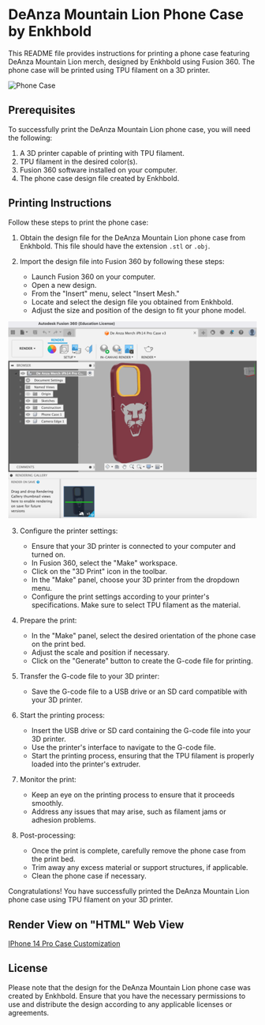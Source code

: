 # DeAnza Mountain Lion Phone Case by Enkhbold

This README file provides instructions for printing a phone case featuring DeAnza Mountain Lion merch, designed by Enkhbold using Fusion 360. The phone case will be printed using TPU filament on a 3D printer.


![Phone Case](https://github.com/enkhbold470/De-Anza-iPh14-Pro-Phone-Case/blob/main/Render-images/IPhone_14_Pro_Case_v7_2023-May-16_10-39-07AM-000_CustomizedView5972610770_png)


## Prerequisites

To successfully print the DeAnza Mountain Lion phone case, you will need the following:

1. A 3D printer capable of printing with TPU filament.
2. TPU filament in the desired color(s).
3. Fusion 360 software installed on your computer.
4. The phone case design file created by Enkhbold.

## Printing Instructions

Follow these steps to print the phone case:

1. Obtain the design file for the DeAnza Mountain Lion phone case from Enkhbold. This file should have the extension `.stl` or `.obj`.

2. Import the design file into Fusion 360 by following these steps:
   - Launch Fusion 360 on your computer.
   - Open a new design.
   - From the "Insert" menu, select "Insert Mesh."
   - Locate and select the design file you obtained from Enkhbold.
   - Adjust the size and position of the design to fit your phone model.

![Phone Case on Fusion 360](https://github.com/enkhbold470/De-Anza-iPh14-Pro-Phone-Case/blob/main/Render-images/Screen%20Shot%202023-05-16%20at%203.00.12%20AM.png)


3. Configure the printer settings:
   - Ensure that your 3D printer is connected to your computer and turned on.
   - In Fusion 360, select the "Make" workspace.
   - Click on the "3D Print" icon in the toolbar.
   - In the "Make" panel, choose your 3D printer from the dropdown menu.
   - Configure the print settings according to your printer's specifications. Make sure to select TPU filament as the material.

4. Prepare the print:
   - In the "Make" panel, select the desired orientation of the phone case on the print bed.
   - Adjust the scale and position if necessary.
   - Click on the "Generate" button to create the G-code file for printing.

5. Transfer the G-code file to your 3D printer:
   - Save the G-code file to a USB drive or an SD card compatible with your 3D printer.

6. Start the printing process:
   - Insert the USB drive or SD card containing the G-code file into your 3D printer.
   - Use the printer's interface to navigate to the G-code file.
   - Start the printing process, ensuring that the TPU filament is properly loaded into the printer's extruder.

7. Monitor the print:
   - Keep an eye on the printing process to ensure that it proceeds smoothly.
   - Address any issues that may arise, such as filament jams or adhesion problems.

8. Post-processing:
   - Once the print is complete, carefully remove the phone case from the print bed.
   - Trim away any excess material or support structures, if applicable.
   - Clean the phone case if necessary.

Congratulations! You have successfully printed the DeAnza Mountain Lion phone case using TPU filament on your 3D printer.

## Render View on "HTML" Web View

[IPhone 14 Pro Case Customization](Render-images/IPhone%2014%20Pro%20Case%20v7_2023-May-16_10-23-29AM_CustomizedView32656475153_strip.html)


## License

Please note that the design for the DeAnza Mountain Lion phone case was created by Enkhbold. Ensure that you have the necessary permissions to use and distribute the design according to any applicable licenses or agreements.
